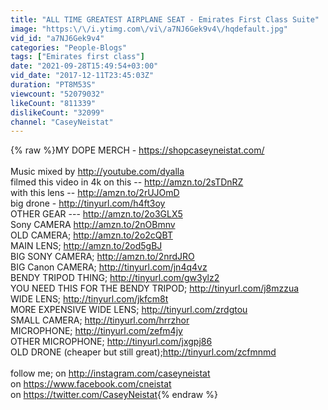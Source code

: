 ```yaml
---
title: "ALL TIME GREATEST AIRPLANE SEAT - Emirates First Class Suite"
image: "https:\/\/i.ytimg.com\/vi\/a7NJ6Gek9v4\/hqdefault.jpg"
vid_id: "a7NJ6Gek9v4"
categories: "People-Blogs"
tags: ["Emirates first class"]
date: "2021-09-28T15:49:54+03:00"
vid_date: "2017-12-11T23:45:03Z"
duration: "PT8M53S"
viewcount: "52079032"
likeCount: "811339"
dislikeCount: "32099"
channel: "CaseyNeistat"
---
```

{% raw %}MY DOPE MERCH - <a rel="nofollow" target="blank" href="https://shopcaseyneistat.com/">https://shopcaseyneistat.com/</a><br /><br />Music mixed by <a rel="nofollow" target="blank" href="http://youtube.com/dyalla">http://youtube.com/dyalla</a> <br />filmed this video in 4k on this -- <a rel="nofollow" target="blank" href="http://amzn.to/2sTDnRZ">http://amzn.to/2sTDnRZ</a><br />with this lens -- <a rel="nofollow" target="blank" href="http://amzn.to/2rUJOmD">http://amzn.to/2rUJOmD</a><br />big drone - <a rel="nofollow" target="blank" href="http://tinyurl.com/h4ft3oy">http://tinyurl.com/h4ft3oy</a><br />OTHER GEAR ---  <a rel="nofollow" target="blank" href="http://amzn.to/2o3GLX5">http://amzn.to/2o3GLX5</a><br />Sony CAMERA <a rel="nofollow" target="blank" href="http://amzn.to/2nOBmnv">http://amzn.to/2nOBmnv</a><br />OLD CAMERA; <a rel="nofollow" target="blank" href="http://amzn.to/2o2cQBT">http://amzn.to/2o2cQBT</a><br />MAIN LENS; <a rel="nofollow" target="blank" href="http://amzn.to/2od5gBJ">http://amzn.to/2od5gBJ</a><br />BIG SONY CAMERA; <a rel="nofollow" target="blank" href="http://amzn.to/2nrdJRO">http://amzn.to/2nrdJRO</a><br />BIG Canon CAMERA; <a rel="nofollow" target="blank" href="http://tinyurl.com/jn4q4vz">http://tinyurl.com/jn4q4vz</a><br />BENDY TRIPOD THING; <a rel="nofollow" target="blank" href="http://tinyurl.com/gw3ylz2">http://tinyurl.com/gw3ylz2</a><br />YOU NEED THIS FOR THE BENDY TRIPOD; <a rel="nofollow" target="blank" href="http://tinyurl.com/j8mzzua">http://tinyurl.com/j8mzzua</a><br />WIDE LENS; <a rel="nofollow" target="blank" href="http://tinyurl.com/jkfcm8t">http://tinyurl.com/jkfcm8t</a><br />MORE EXPENSIVE WIDE LENS; <a rel="nofollow" target="blank" href="http://tinyurl.com/zrdgtou">http://tinyurl.com/zrdgtou</a><br />SMALL CAMERA; <a rel="nofollow" target="blank" href="http://tinyurl.com/hrrzhor">http://tinyurl.com/hrrzhor</a><br />MICROPHONE; <a rel="nofollow" target="blank" href="http://tinyurl.com/zefm4jy">http://tinyurl.com/zefm4jy</a><br />OTHER MICROPHONE; <a rel="nofollow" target="blank" href="http://tinyurl.com/jxgpj86">http://tinyurl.com/jxgpj86</a><br />OLD DRONE (cheaper but still great);<a rel="nofollow" target="blank" href="http://tinyurl.com/zcfmnmd">http://tinyurl.com/zcfmnmd</a><br /><br />follow me; on <a rel="nofollow" target="blank" href="http://instagram.com/caseyneistat">http://instagram.com/caseyneistat</a><br />on <a rel="nofollow" target="blank" href="https://www.facebook.com/cneistat">https://www.facebook.com/cneistat</a><br />on <a rel="nofollow" target="blank" href="https://twitter.com/CaseyNeistat">https://twitter.com/CaseyNeistat</a>{% endraw %}
